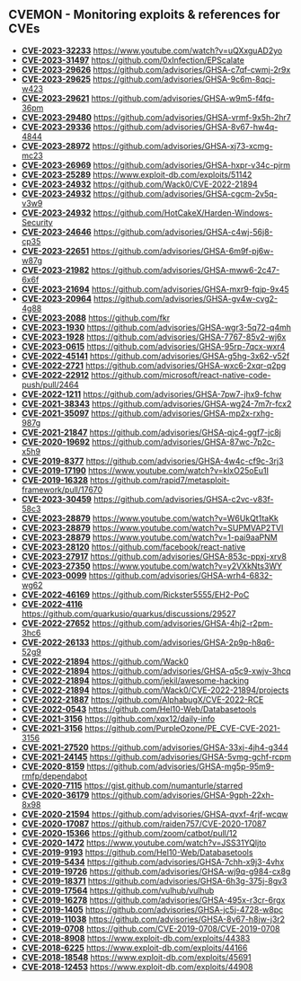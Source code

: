 ## CVEMON - Monitoring exploits & references for CVEs
- **[CVE-2023-32233](https://in.scanfactory.io/cvemon/CVE-2023-32233.html)** https://www.youtube.com/watch?v=uQXxguAD2yo
- **[CVE-2023-31497](https://in.scanfactory.io/cvemon/CVE-2023-31497.html)** https://github.com/0xInfection/EPScalate
- **[CVE-2023-29626](https://in.scanfactory.io/cvemon/CVE-2023-29626.html)** https://github.com/advisories/GHSA-c7qf-cwmj-2r9x
- **[CVE-2023-29625](https://in.scanfactory.io/cvemon/CVE-2023-29625.html)** https://github.com/advisories/GHSA-9c6m-8qcj-w423
- **[CVE-2023-29621](https://in.scanfactory.io/cvemon/CVE-2023-29621.html)** https://github.com/advisories/GHSA-w9m5-f4fq-36pm
- **[CVE-2023-29480](https://in.scanfactory.io/cvemon/CVE-2023-29480.html)** https://github.com/advisories/GHSA-vrmf-9x5h-2hr7
- **[CVE-2023-29336](https://in.scanfactory.io/cvemon/CVE-2023-29336.html)** https://github.com/advisories/GHSA-8v67-hw4q-4844
- **[CVE-2023-28972](https://in.scanfactory.io/cvemon/CVE-2023-28972.html)** https://github.com/advisories/GHSA-xj73-xcmg-mc23
- **[CVE-2023-26969](https://in.scanfactory.io/cvemon/CVE-2023-26969.html)** https://github.com/advisories/GHSA-hxpr-v34c-pjrm
- **[CVE-2023-25289](https://in.scanfactory.io/cvemon/CVE-2023-25289.html)** https://www.exploit-db.com/exploits/51142
- **[CVE-2023-24932](https://in.scanfactory.io/cvemon/CVE-2023-24932.html)** https://github.com/Wack0/CVE-2022-21894
- **[CVE-2023-24932](https://in.scanfactory.io/cvemon/CVE-2023-24932.html)** https://github.com/advisories/GHSA-cgcm-2v5q-v3w9
- **[CVE-2023-24932](https://in.scanfactory.io/cvemon/CVE-2023-24932.html)** https://github.com/HotCakeX/Harden-Windows-Security
- **[CVE-2023-24646](https://in.scanfactory.io/cvemon/CVE-2023-24646.html)** https://github.com/advisories/GHSA-c4wj-56j8-cp35
- **[CVE-2023-22651](https://in.scanfactory.io/cvemon/CVE-2023-22651.html)** https://github.com/advisories/GHSA-6m9f-pj6w-w87g
- **[CVE-2023-21982](https://in.scanfactory.io/cvemon/CVE-2023-21982.html)** https://github.com/advisories/GHSA-mww6-2c47-6x6f
- **[CVE-2023-21694](https://in.scanfactory.io/cvemon/CVE-2023-21694.html)** https://github.com/advisories/GHSA-mxr9-fqjp-9x45
- **[CVE-2023-20964](https://in.scanfactory.io/cvemon/CVE-2023-20964.html)** https://github.com/advisories/GHSA-gv4w-cvg2-4g88
- **[CVE-2023-2088](https://in.scanfactory.io/cvemon/CVE-2023-2088.html)** https://github.com/fkr
- **[CVE-2023-1930](https://in.scanfactory.io/cvemon/CVE-2023-1930.html)** https://github.com/advisories/GHSA-wgr3-5q72-q4mh
- **[CVE-2023-1928](https://in.scanfactory.io/cvemon/CVE-2023-1928.html)** https://github.com/advisories/GHSA-7767-85v2-wj6x
- **[CVE-2023-0615](https://in.scanfactory.io/cvemon/CVE-2023-0615.html)** https://github.com/advisories/GHSA-95rp-7qcx-wxr4
- **[CVE-2022-45141](https://in.scanfactory.io/cvemon/CVE-2022-45141.html)** https://github.com/advisories/GHSA-g5hg-3x62-v52f
- **[CVE-2022-2721](https://in.scanfactory.io/cvemon/CVE-2022-2721.html)** https://github.com/advisories/GHSA-wxc6-2xqr-q2pg
- **[CVE-2022-22912](https://in.scanfactory.io/cvemon/CVE-2022-22912.html)** https://github.com/microsoft/react-native-code-push/pull/2464
- **[CVE-2022-1211](https://in.scanfactory.io/cvemon/CVE-2022-1211.html)** https://github.com/advisories/GHSA-7pw7-jhx9-fchw
- **[CVE-2021-38343](https://in.scanfactory.io/cvemon/CVE-2021-38343.html)** https://github.com/advisories/GHSA-wg24-7m7r-fcx2
- **[CVE-2021-35097](https://in.scanfactory.io/cvemon/CVE-2021-35097.html)** https://github.com/advisories/GHSA-mp2x-rxhg-987g
- **[CVE-2021-21847](https://in.scanfactory.io/cvemon/CVE-2021-21847.html)** https://github.com/advisories/GHSA-qjc4-ggf7-jc8j
- **[CVE-2020-19692](https://in.scanfactory.io/cvemon/CVE-2020-19692.html)** https://github.com/advisories/GHSA-87wc-7p2c-x5h9
- **[CVE-2019-8377](https://in.scanfactory.io/cvemon/CVE-2019-8377.html)** https://github.com/advisories/GHSA-4w4c-cf9c-3rj3
- **[CVE-2019-17190](https://in.scanfactory.io/cvemon/CVE-2019-17190.html)** https://www.youtube.com/watch?v=klxO25oEu1I
- **[CVE-2019-16328](https://in.scanfactory.io/cvemon/CVE-2019-16328.html)** https://github.com/rapid7/metasploit-framework/pull/17670
- **[CVE-2023-30459](https://in.scanfactory.io/cvemon/CVE-2023-30459.html)** https://github.com/advisories/GHSA-c2vc-v83f-58c3
- **[CVE-2023-28879](https://in.scanfactory.io/cvemon/CVE-2023-28879.html)** https://www.youtube.com/watch?v=W6UkQt1taKk
- **[CVE-2023-28879](https://in.scanfactory.io/cvemon/CVE-2023-28879.html)** https://www.youtube.com/watch?v=SUPMVAP2TVI
- **[CVE-2023-28879](https://in.scanfactory.io/cvemon/CVE-2023-28879.html)** https://www.youtube.com/watch?v=1-pai9aaPNM
- **[CVE-2023-28120](https://in.scanfactory.io/cvemon/CVE-2023-28120.html)** https://github.com/facebook/react-native
- **[CVE-2023-27917](https://in.scanfactory.io/cvemon/CVE-2023-27917.html)** https://github.com/advisories/GHSA-853c-ppxj-xrv8
- **[CVE-2023-27350](https://in.scanfactory.io/cvemon/CVE-2023-27350.html)** https://www.youtube.com/watch?v=y2VXkNts3WY
- **[CVE-2023-0099](https://in.scanfactory.io/cvemon/CVE-2023-0099.html)** https://github.com/advisories/GHSA-wrh4-6832-wg62
- **[CVE-2022-46169](https://in.scanfactory.io/cvemon/CVE-2022-46169.html)** https://github.com/Rickster5555/EH2-PoC
- **[CVE-2022-4116](https://in.scanfactory.io/cvemon/CVE-2022-4116.html)** https://github.com/quarkusio/quarkus/discussions/29527
- **[CVE-2022-27652](https://in.scanfactory.io/cvemon/CVE-2022-27652.html)** https://github.com/advisories/GHSA-4hj2-r2pm-3hc6
- **[CVE-2022-26133](https://in.scanfactory.io/cvemon/CVE-2022-26133.html)** https://github.com/advisories/GHSA-2p9p-h8q6-52g9
- **[CVE-2022-21894](https://in.scanfactory.io/cvemon/CVE-2022-21894.html)** https://github.com/Wack0
- **[CVE-2022-21894](https://in.scanfactory.io/cvemon/CVE-2022-21894.html)** https://github.com/advisories/GHSA-q5c9-xwjv-3hcq
- **[CVE-2022-21894](https://in.scanfactory.io/cvemon/CVE-2022-21894.html)** https://github.com/jekil/awesome-hacking
- **[CVE-2022-21894](https://in.scanfactory.io/cvemon/CVE-2022-21894.html)** https://github.com/Wack0/CVE-2022-21894/projects
- **[CVE-2022-21887](https://in.scanfactory.io/cvemon/CVE-2022-21887.html)** https://github.com/AlphabugX/CVE-2022-RCE
- **[CVE-2022-0543](https://in.scanfactory.io/cvemon/CVE-2022-0543.html)** https://github.com/Hel10-Web/Databasetools
- **[CVE-2021-3156](https://in.scanfactory.io/cvemon/CVE-2021-3156.html)** https://github.com/xqx12/daily-info
- **[CVE-2021-3156](https://in.scanfactory.io/cvemon/CVE-2021-3156.html)** https://github.com/PurpleOzone/PE_CVE-CVE-2021-3156
- **[CVE-2021-27520](https://in.scanfactory.io/cvemon/CVE-2021-27520.html)** https://github.com/advisories/GHSA-33xj-4jh4-g344
- **[CVE-2021-24145](https://in.scanfactory.io/cvemon/CVE-2021-24145.html)** https://github.com/advisories/GHSA-5vmg-gchf-rcpm
- **[CVE-2020-8159](https://in.scanfactory.io/cvemon/CVE-2020-8159.html)** https://github.com/advisories/GHSA-mg5p-95m9-rmfp/dependabot
- **[CVE-2020-7115](https://in.scanfactory.io/cvemon/CVE-2020-7115.html)** https://gist.github.com/numanturle/starred
- **[CVE-2020-36179](https://in.scanfactory.io/cvemon/CVE-2020-36179.html)** https://github.com/advisories/GHSA-9gph-22xh-8x98
- **[CVE-2020-21594](https://in.scanfactory.io/cvemon/CVE-2020-21594.html)** https://github.com/advisories/GHSA-qvxf-4rjf-wcqw
- **[CVE-2020-17087](https://in.scanfactory.io/cvemon/CVE-2020-17087.html)** https://github.com/raiden757/CVE-2020-17087
- **[CVE-2020-15366](https://in.scanfactory.io/cvemon/CVE-2020-15366.html)** https://github.com/zoom/catbot/pull/12
- **[CVE-2020-1472](https://in.scanfactory.io/cvemon/CVE-2020-1472.html)** https://www.youtube.com/watch?v=JSS31YQljto
- **[CVE-2019-9193](https://in.scanfactory.io/cvemon/CVE-2019-9193.html)** https://github.com/Hel10-Web/Databasetools
- **[CVE-2019-5434](https://in.scanfactory.io/cvemon/CVE-2019-5434.html)** https://github.com/advisories/GHSA-7chh-x9j3-4vhx
- **[CVE-2019-19726](https://in.scanfactory.io/cvemon/CVE-2019-19726.html)** https://github.com/advisories/GHSA-wj9q-g984-cx8g
- **[CVE-2019-18371](https://in.scanfactory.io/cvemon/CVE-2019-18371.html)** https://github.com/advisories/GHSA-6h3g-375j-8gv3
- **[CVE-2019-17564](https://in.scanfactory.io/cvemon/CVE-2019-17564.html)** https://github.com/vulhub/vulhub
- **[CVE-2019-16278](https://in.scanfactory.io/cvemon/CVE-2019-16278.html)** https://github.com/advisories/GHSA-495x-r3cr-6rgx
- **[CVE-2019-1405](https://in.scanfactory.io/cvemon/CVE-2019-1405.html)** https://github.com/advisories/GHSA-jc5j-4728-w8pc
- **[CVE-2019-11038](https://in.scanfactory.io/cvemon/CVE-2019-11038.html)** https://github.com/advisories/GHSA-8v67-h8jw-j3r2
- **[CVE-2019-0708](https://in.scanfactory.io/cvemon/CVE-2019-0708.html)** https://github.com/CVE-2019-0708/CVE-2019-0708
- **[CVE-2018-8908](https://in.scanfactory.io/cvemon/CVE-2018-8908.html)** https://www.exploit-db.com/exploits/44383
- **[CVE-2018-6225](https://in.scanfactory.io/cvemon/CVE-2018-6225.html)** https://www.exploit-db.com/exploits/44166
- **[CVE-2018-18548](https://in.scanfactory.io/cvemon/CVE-2018-18548.html)** https://www.exploit-db.com/exploits/45691
- **[CVE-2018-12453](https://in.scanfactory.io/cvemon/CVE-2018-12453.html)** https://www.exploit-db.com/exploits/44908
